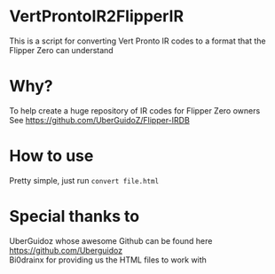 # VertProntoIR2FlipperIR
This is a script for converting Vert Pronto IR codes to a format that the Flipper Zero can understand

# Why?
To help create a huge repository of IR codes for Flipper Zero owners  
See https://github.com/UberGuidoZ/Flipper-IRDB

# How to use
Pretty simple, just run ```convert file.html```

# Special thanks to
UberGuidoz whose awesome Github can be found here https://github.com/Uberguidoz  
Bi0drainx for providing us the HTML files to work with
